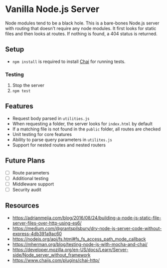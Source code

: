# Vanilla Node.js Server

Node modules tend to be a black hole. This is a bare-bones Node.js server with routing that doesn't require any node modules. It first looks for static files and then looks at routes. If nothing is found, a 404 status is returned.

## Setup

- `npm install` is required to install [Chai](https://www.chaijs.com/) for running tests.

### Testing

1. Stop the server
2. `npm test`

## Features

- Request body parsed in `utilities.js`
- When requesting a folder, the server looks for `index.html` by default
- If a matching file is not found in the `public` folder, all routes are checked
- Unit testing for core features
- Ability to parse query parameters in `utilites.js`
- Support for nested routes and nested routers

## Future Plans

- [ ] Route parameters
- [ ] Additional testing
- [ ] Middleware support
- [ ] Security audit

## Resources

- https://adrianmejia.com/blog/2016/08/24/building-a-node-js-static-file-server-files-over-http-using-es6/
- https://medium.com/@grantspilsbury/dry-node-js-server-code-without-express-4db391a9ac60
- https://nodejs.org/api/fs.html#fs_fs_access_path_mode_callback
- https://mherman.org/blog/testing-node-js-with-mocha-and-chai/
- https://developer.mozilla.org/en-US/docs/Learn/Server-side/Node_server_without_framework
- https://www.chaijs.com/plugins/chai-http/
